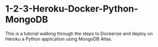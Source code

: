 # 1-2-3-Heroku-Docker-Python-MongoDB
This is a tutorial walking through the steps to Dockerize and deploy on Heroku a Python application using MongoDB Atlas.
